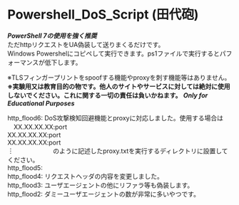 # Powershell_DoS_Script (田代砲)
***PowerShell 7の使用を強く推奨***  
ただhttpリクエストをUA偽装して送りまくるだけです。  
Windows Powershelにコピペして実行できます。ps1ファイルで実行するとパフォーマンスが低下します。  
  
※TLSフィンガープリントをspoofする機能やproxyを刺す機能等はありません。  
**※実験用又は教育目的の物です。他人のサイトやサービスに対しては絶対に使用しないでください。これに関する一切の責任は負いかねます。**
***Only for Educational Purposes***

http_flood6: DoS攻撃検知回避機能とproxyに対応しました。使用する場合は  
            　XX.XX.XX.XX:port  
              XX.XX.XX.XX:port  
              XX.XX.XX.XX:port  
                    ︙　　　　　　
              のように記述したproxy.txtを実行するディレクトリに設置してください。  
http_flood5:   
http_flood4: リクエストヘッダの内容を変更しました。  
http_flood3: ユーザエージェントの他にリファラ等も偽装します。  
http_flood2: ダミーユーザエージェントの数が非常に多いやつです。
